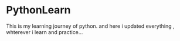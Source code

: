 # PythonLearn
This is my learning journey of python. and here i updated everything , whterever i learn and practice...
